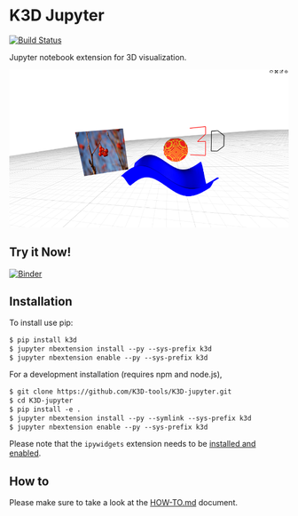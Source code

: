# K3D Jupyter

[![Build Status](https://travis-ci.org/K3D-tools/K3D-jupyter.svg)](https://travis-ci.org/K3D-tools/K3D-jupyter)

Jupyter notebook extension for 3D visualization.

![screenshot](screenshot.png)

## Try it Now!
[![Binder](http://mybinder.org/badge.svg)](http://mybinder.org/repo/K3D-tools/K3D-jupyter)

## Installation

To install use pip:

    $ pip install k3d
    $ jupyter nbextension install --py --sys-prefix k3d
    $ jupyter nbextension enable --py --sys-prefix k3d

For a development installation (requires npm and node.js),

    $ git clone https://github.com/K3D-tools/K3D-jupyter.git
    $ cd K3D-jupyter
    $ pip install -e .
    $ jupyter nbextension install --py --symlink --sys-prefix k3d
    $ jupyter nbextension enable --py --sys-prefix k3d

Please note that the `ipywidgets` extension needs to be
[installed and enabled](http://ipywidgets.readthedocs.io/en/latest/user_install.html).

## How to

Please make sure to take a look at the [HOW-TO.md](HOW-TO.md) document.
